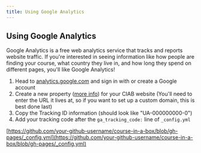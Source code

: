 ```yaml
---
title: Using Google Analytics
---
```


## Using Google Analytics

Google Analytics is a free web analytics service that tracks and reports website traffic. If you're interested in seeing information like how people are finding your course, what country they live in, and how long they spend on different pages, you'll like Google Analytics!

1. Head to [analytics.google.com](https://analytics.google.com/) and sign in with or create a Google account
1. Create a new property ([more info](https://support.google.com/analytics/answer/1042508)) for your CIAB website (You'll need to enter the URL it lives at, so if you want to set up a custom domain, this is best done last)
1. Copy the Tracking ID information (should look like "UA-000000000-0")
1. Add your tracking code after the `ga_tracking_code:` line of `_config.yml` 

[https://github.com/your-github-username/course-in-a-box/blob/gh-pages/_config.yml](https://github.com/your-github-username/course-in-a-box/blob/gh-pages/_config.yml)
